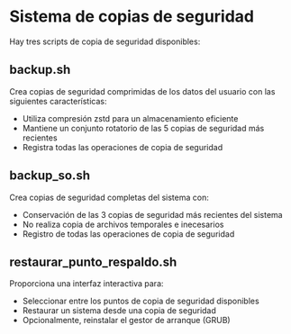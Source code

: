 # Sistema de copias de seguridad

Hay tres scripts de copia de seguridad disponibles:

## backup.sh

Crea copias de seguridad comprimidas de los datos del usuario con las siguientes características:

- Utiliza compresión zstd para un almacenamiento eficiente
- Mantiene un conjunto rotatorio de las 5 copias de seguridad más recientes
- Registra todas las operaciones de copia de seguridad

## backup_so.sh

Crea copias de seguridad completas del sistema con:

- Conservación de las 3 copias de seguridad más recientes del sistema
- No realiza copia de archivos temporales e inecesarios
- Registro de todas las operaciones de copia de seguridad

## restaurar_punto_respaldo.sh

Proporciona una interfaz interactiva para:

- Seleccionar entre los puntos de copia de seguridad disponibles
- Restaurar un sistema desde una copia de seguridad
- Opcionalmente, reinstalar el gestor de arranque (GRUB)
